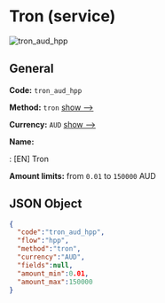 
# Tron (service) 
![tron_aud_hpp](https://static.openfintech.io/payment_methods/tron_aud_hpp/logo.svg?w=400&c=v0.59.26#w200)  

## General 
 
**Code:** `tron_aud_hpp` 
 
**Method:** `tron` 
 [show -->](/payment-methods/tron/) 
 
**Currency:** `AUD` [show -->](/currencies/AUD/) 
 
**Name:** 
 
:	[EN] Tron 
 
**Amount limits:** from `0.01` to `150000` AUD 

## JSON Object 

```json
{
  "code":"tron_aud_hpp",
  "flow":"hpp",
  "method":"tron",
  "currency":"AUD",
  "fields":null,
  "amount_min":0.01,
  "amount_max":150000
}
```  
